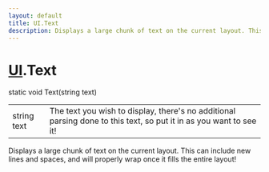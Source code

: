 ```yaml
---
layout: default
title: UI.Text
description: Displays a large chunk of text on the current layout. This can include new lines and spaces, and will properly wrap once it fills the entire layout!
---
```

# [UI]({{site.url}}/Pages/Reference/UI.html).Text

<div class='signature' markdown='1'>
static void Text(string text)
</div>

|  |  |
|--|--|
|string text|The text you wish to display, there's no              additional parsing done to this text, so put it in as you want to             see it!|

Displays a large chunk of text on the current layout.
This can include new lines and spaces, and will properly wrap
once it fills the entire layout!




